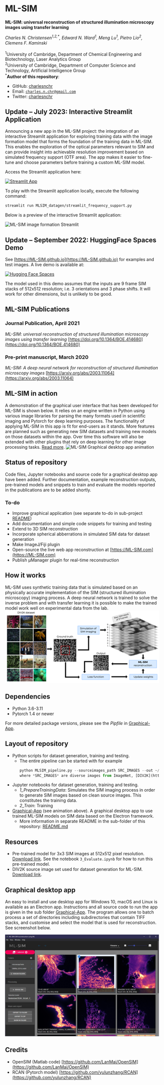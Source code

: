 # ML-SIM

**ML-SIM: universal reconstruction of structured illumination microscopy images using transfer learning**

_Charles N. Christensen<sup>1,2,*</sup>, Edward N. Ward<sup>1</sup>, Meng Lu<sup>1</sup>, Pietro Lio<sup>2</sup>, Clemens F. Kaminski_</br></br>
<sup>1</sup>University of Cambridge, Department of Chemical Engineering and Biotechnology, Laser Analytics Group</br>
<sup>2</sup>University of Cambridge, Department of Computer Science and Technology, Artificial Intelligence Group</br>
<sup> *</sup>**Author of this repository**:
- GitHub: [charlesnchr](http://github.com/charlesnchr)
- Email: <code>charles.n.chr@gmail.com</code>
- Twitter: [charlesnchr](https://twitter.com/charlesnchr)

## Update – July 2023: Interactive Streamlit Application

Announcing a new app in the ML-SIM project: the integration of an interactive Streamlit application for exploring training data with the image formation model that forms the foundation of the training data in ML-SIM. This enables the exploration of the optical parameters relevant to SIM and can provide insight into achievable resolution improvement based on simulated frequency support (OTF area). The app makes it easier to fine-tune and choose parameters before training a custom ML-SIM model.

Access the Streamlit application here:

[![Streamlit App](https://static.streamlit.io/badges/streamlit_badge_black_white.svg)](https://ml-sim.streamlit.app/)

To play with the Streamlit application locally, execute the following command:

```bash
streamlit run MLSIM_datagen/streamlit_frequency_support.py
```

Below is a preview of the interactive Streamlit application:

![ML-SIM image formation Streamlit](fig/ML-SIM-image-formation-Streamlit.gif)


## Update – September 2022: HuggingFace Spaces Demo
See [https://ML-SIM.github.io](https://ML-SIM.github.io) for examples and test images. A live demo is available at:

[![Hugging Face Spaces](https://img.shields.io/badge/%F0%9F%A4%97%20Hugging%20Face-Spaces-blue)](https://huggingface.co/spaces/charlesnchr/ML-SIM)

The model used in this demo assumes that the inputs are 9 frame SIM stacks of 512x512 resolution; i.e. 3 orientations and 3 phase shifts. It will work for other dimensions, but is unlikely to be good.

## ML-SIM Publications
### Journal Publication, April 2021
*ML-SIM: universal reconstruction of structured illumination microscopy images using transfer learning*
  [https://doi.org/10.1364/BOE.414680](https://doi.org/10.1364/BOE.414680)

### Pre-print manuscript, March 2020
*ML-SIM: A deep neural network for reconstruction of structured illumination microscopy images*
[https://arxiv.org/abs/2003.11064](https://arxiv.org/abs/2003.11064)




## ML-SIM in action
A demonstration of the graphical user interface that has been developed for ML-SIM is shown below. It relies on an engine written in Python using various image libraries for parsing the many formats used in scientific  imaging and Pytorch for deep learning purposes. The functionality of applying ML-SIM in this app is fit for end-users as it stands. More features are planned such as generating new SIM datasets and training new models on those datasets within the app. Over time this software will also be extended with other plugins that rely on deep learning for other image processing tasks. [Read more](#Graphical-desktop-app).
![ML-SIM Graphical desktop app animation](fig/ML-SIM.gif)


## Status of repository
Code files, Jupyter notebooks and source code for a graphical desktop app have been added. Further documentation, example reconstruction outputs, pre-trained models and snippets to train and evaluate the models reported in the publications are to be added shortly.

### To-do
- Improve graphical application (see separate to-do in sub-project [README](https://github.com/charlesnchr/ML-SIM/tree/master/Graphical-App))
- Add documentation and simple code snippets for training and testing
- Extend to 3D SIM reconstruction
- Incorporate spherical abberrations in simulated SIM data for dataset generation
- Make ImageJ/Fiji plugin
- Open-source the live web app reconstruction at [https://ML-SIM.com](https://ML-SIM.com)
- Publish µManager plugin for real-time reconstruction


## How it works
ML-SIM uses synthetic training data that is simulated based on an physically accurate implementation of the SIM (structured illumination microscopy) imaging process. A deep neural network is trained to solve the inverse problem and with transfer learning it is possible to make the trained model work well on experimental data from the lab.
![Pipeline depiction of ML-SIM](fig/pipeline.png)



## Dependencies
- Python 3.6-3.11
- Pytorch 1.4 or newer

For more detailed package versions, please see the *Pipfile* in [Graphical-App](https://github.com/charlesnchr/ML-SIM/tree/master/Graphical-App).


## Layout of repository
- Python scripts for dataset generation, training and testing.
  - The entire pipeline can be started with for example
    ```python
    python MLSIM_pipeline.py --sourceimages_path SRC_IMAGES --out ~/model_out --ntrain 20 --ntest 20 --root auto --task simin_gtout --imageSize 512 --nrep 1 --datagen_workers 4 --model rcan --nch_in 9 --nch_out 1 --ntrain 780 --ntest 20 --scale 1 --task simin_gtout --n_resgroups 2 --n_resblocks 5 --n_feats 48 --lr 0.0001 --nepoch 50 --scheduler 10,0.5 --norm minmax --dataset fouriersim --workers 0 --batchSize 5 --saveinterval 20 --plotinterval 10 --nplot 5 --Nangle 3 --Nshift 3```
    where *SRC_IMAGES* are diverse images from ImageNet, [DIV2K](https://data.vision.ee.ethz.ch/cvl/DIV2K/) (used in publication) or similar image sets. To see all options run `python MLSIM_pipeline.py -h` or see the source code.
- Jupyter notebooks for dataset generation, training and testing.
  - _1_PrepareTrainingData_: Simulates the SIM imaging process in order to generate SIM images based on clean source images. This constitutes the training data.
  - _2_Train_: Training
- [Graphical-App](https://github.com/charlesnchr/ML-SIM/tree/master/Graphical-App) (see animation above). A graphical desktop app to use trained ML-SIM models on SIM data based on the Electron framework.
  - More information in separate README in the sub-folder of this repository: [README.md](https://github.com/charlesnchr/ML-SIM/tree/master/Graphical-App)


## Resources
- Pre-trained model for 3x3 SIM images at 512x512 pixel resolution. [Download link](https://ml-sim.s3.eu-west-2.amazonaws.com/pdist/models/DIV2K_randomised_3x3_20200317.pth). See the notebook `3_Evaluate.ipynb` for how to run this pre-trained model.
- DIV2K source image set used for dataset generation for ML-SIM. [Download link](http://data.vision.ee.ethz.ch/cvl/DIV2K/DIV2K_train_HR.zip).


## Graphical desktop app
An easy to install and use desktop app for Windows 10, macOS and Linux is available as an Electron app. Instructions and all source code to run the app is given in the sub folder [Graphical-App](https://github.com/charlesnchr/ML-SIM/tree/master/Graphical-App). The program allows one to batch process a set of directories including subdirectories that contain TIFF stacks, and customise and select the model that is used for reconstruction. See screenshot below.

<img src="fig/screenshot 20200511.jpg">


## Credits
- OpenSIM (Matlab code) [https://github.com/LanMai/OpenSIM](https://github.com/LanMai/OpenSIM)
- RCAN (Pytorch model) [https://github.com/yulunzhang/RCAN](https://github.com/yulunzhang/RCAN)
